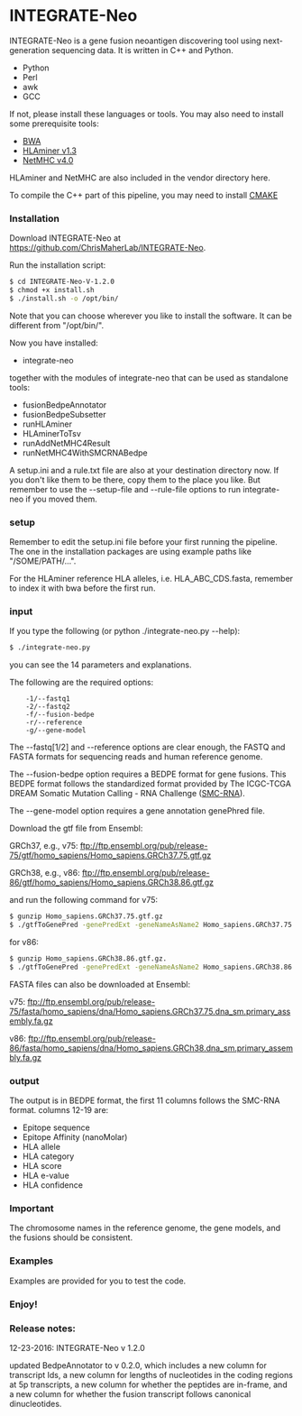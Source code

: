 # INTEGRATE-Neo

INTEGRATE-Neo is a gene fusion neoantigen discovering tool using next-generation sequencing data. It is written in C++ and Python.

  - Python
  - Perl
  - awk
  - GCC

If not, please install these languages or tools. You may also need to install some prerequisite tools:

  - [BWA](https://sourceforge.net/projects/bio-bwa)
  - [HLAminer v1.3](http://www.bcgsc.ca/platform/bioinfo/software/hlaminer)
  - [NetMHC v4.0](http://www.cbs.dtu.dk/services/NetMHC/output.php)

HLAminer and NetMHC are also included in the vendor directory here. 

To compile the C++ part of this pipeline, you may need to install [CMAKE](https://cmake.org/)

### Installation

Download INTEGRATE-Neo at https://github.com/ChrisMaherLab/INTEGRATE-Neo.

Run the installation script:

```sh
$ cd INTEGRATE-Neo-V-1.2.0
$ chmod +x install.sh
$ ./install.sh -o /opt/bin/
```

Note that you can choose wherever you like to install the software. It can be different from "/opt/bin/". 

Now you have installed:

  - integrate-neo

together with the modules of integrate-neo that can be used as standalone tools:
  - fusionBedpeAnnotator
  - fusionBedpeSubsetter
  - runHLAminer
  - HLAminerToTsv
  - runAddNetMHC4Result
  - runNetMHC4WithSMCRNABedpe

A setup.ini and a rule.txt file are also at your destination directory now. If you don't like them to be there, copy them to the place you like. But remember to use the --setup-file and --rule-file options to run integrate-neo if you moved them.

### setup

Remember to edit the setup.ini file before your first running the pipeline. The one in the installation packages are using example paths like "/SOME/PATH/...".

For the HLAminer reference HLA alleles, i.e. HLA_ABC_CDS.fasta, remember to index it with bwa before the first run.

### input

If you type the following (or python ./integrate-neo.py --help): 

```sh
$ ./integrate-neo.py
```
you can see the 14 parameters and explanations. 

The following are the required options:

        -1/--fastq1       
        -2/--fastq2       
        -f/--fusion-bedpe 
        -r/--reference    
        -g/--gene-model   

The --fastq[1/2] and --reference options are clear enough, the FASTQ and FASTA formats for sequencing reads and human reference genome. 

The --fusion-bedpe option requires a BEDPE format for gene fusions. This BEDPE format follows the standardized format provided by The ICGC-TCGA DREAM Somatic Mutation Calling - RNA Challenge ([SMC-RNA](http://dreamchallenges.org/)).

The --gene-model option requires a gene annotation genePhred file.
  
Download the gtf file from Ensembl:

GRCh37, e.g., v75: ftp://ftp.ensembl.org/pub/release-75/gtf/homo_sapiens/Homo_sapiens.GRCh37.75.gtf.gz

GRCh38, e.g., v86: ftp://ftp.ensembl.org/pub/release-86/gtf/homo_sapiens/Homo_sapiens.GRCh38.86.gtf.gz

and run the following command for v75:

```sh
$ gunzip Homo_sapiens.GRCh37.75.gtf.gz
$ ./gtfToGenePred -genePredExt -geneNameAsName2 Homo_sapiens.GRCh37.75.gtf Homo_sapiens.GRCh37.75.genePred
```

for v86:

```sh
$ gunzip Homo_sapiens.GRCh38.86.gtf.gz.
$ ./gtfToGenePred -genePredExt -geneNameAsName2 Homo_sapiens.GRCh38.86.gtf Homo_sapiens.GRCh38.86.genePred
```

FASTA files can also be downloaded at Ensembl:

v75: ftp://ftp.ensembl.org/pub/release-75/fasta/homo_sapiens/dna/Homo_sapiens.GRCh37.75.dna_sm.primary_assembly.fa.gz

v86: ftp://ftp.ensembl.org/pub/release-86/fasta/homo_sapiens/dna/Homo_sapiens.GRCh38.dna_sm.primary_assembly.fa.gz

### output

The output is in BEDPE format, the first 11 columns follows the SMC-RNA format. columns 12-19 are:
 
 - Epitope sequence
 - Epitope Affinity (nanoMolar)	
 - HLA allele	
 - HLA category	
 - HLA score	
 - HLA e-value	
 - HLA confidence

### Important

The chromosome names in the reference genome, the gene models, and the fusions should be consistent. 

### Examples

Examples are provided for you to test the code.

### Enjoy!

### Release notes:

12-23-2016: INTEGRATE-Neo v 1.2.0

updated BedpeAnnotator to v 0.2.0, which includes a new column for transcript Ids, a new column for lengths of nucleotides in the coding regions at 5p transcripts, a new column for whether the peptides are in-frame, and a new column for whether the fusion transcript follows canonical dinucleotides. 


  


